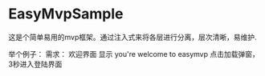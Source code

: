 # EasyMvpSample
这是个简单易用的mvp框架。通过注入式来将各层进行分离，层次清晰，易维护.


举个例子：
需求：
  欢迎界面</bar>
  显示 you're welcome to easymvp</bar>
  点击加载弹窗，3秒进入登陆界面</bar>
 
 
 
 
  
  
  



